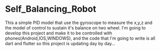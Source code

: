 # Self_Balancing_Robot
This a simple PID model that use the gyroscope to measure the x,y,z and the model of control to sustain it's balance on two wheel.
I'm going to develop this project and make it to be controlled with phones(Android,IOS,WINDOWS), and the code that I'm going to write is all dart and flutter 
so this project is updating day by day...
